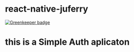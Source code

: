 # react-native-juferry

[![Greenkeeper badge](https://badges.greenkeeper.io/julianaferry/react-native-juferry.svg)](https://greenkeeper.io/)

# this is a Simple Auth aplicaton
